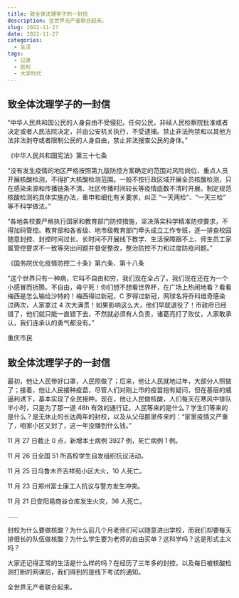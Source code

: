 ```yaml
---
title: 致全体沈理学子的一封信
description: 全世界无产者联合起来。
slug: 2022-11-27
date: 2022-11-27
categories:
  - 生活
tags:
  - 记录
  - 批判
  - 大学时代
---
```


## 致全体沈理学子的一封信

“中华人民共和国公民的人身自由不受侵犯。任何公民，非经人民检察院批准或者决定或者人民法院决定，并由公安机关执行，不受逮捕。禁止非法拘禁和以其他方法非法剥夺或者限制公民的人身自由，禁止非法搜查公民的身体。”

《中华人民共和国宪法》第三十七条

“没有发生疫情的地区严格按照第九版防控方案确定的范围对风险岗位、重点人员开展核酸检测，不得扩大核酸检测范围。一般不按行政区域开展全员核酸检测，只在感染来源和传播链条不清、社区传播时间较长等疫情底数不清时开展。制定规范核酸检测的具体实施办法，重申和细化有关要求，纠正 “一天两检”、“一天三检” 等不科学做法。”

“各地各校要严格执行国家和教育部门防控措施，坚决落实科学精准防控要求，不得加码管控。教育部和各省级、地市级教育部门牵头成立工作专班，逐一排查校园随意封控、封控时间过长、长时间不开展线下教学、生活保障跟不上、师生员工家属管控要求不一致等突出问题并督促整改，整治防控不力和过度防疫问题。”

《国务院优化疫情防控二十条》第六条、第十八条

“这个世界只有一种病，它叫不自由和穷，我们现在全占了。我们现在还在为一个小感冒而折腾。不自由，毋宁死！你们想不想看世界杯，在广场上热闹地看？看看梅西是怎么输给沙特的！梅西得过新冠，C 罗得过新冠，网球名将乔科维奇感染过两次，人家拿过 4 次大满贯！如果影响这么大，他们早就退役了！市政府已经错了，他们就只能一直错下去，不然就必须有人负责，诸葛亮打了败仗，人家敢承认，我们连承认的勇气都没有。”

重庆市民

## 致全体沈理学子的一封信

最初，他让人民带好口罩，人民照做了；后来，他让人民就地过年，大部分人照做了；接着，他让人民接种疫苗，尽管人们对刚上市的疫苗抱有疑问，但在基层的威逼利诱下，基本实现了全民接种。现在，他让人民做核酸，人们每天在寒风中排队半小时，只是为了那一道 48h 有效的通行证。人民等来的是什么？学生们等来的是什么？是无休止的长达两年的封校，以及从父母那里传来的：“家里疫情又严重了，咱家小区又封了，这一年没赚到什么钱。”

11 月 27 日截止 0 点，新增本土病例 3927 例，死亡病例 1 例。

11 月 26 日全国 51 所高校学生自发组织抗议活动。

11 月 25 日乌鲁木齐吉祥苑小区大火，10 人死亡。

11 月 23 日郑州富士康工人抗议与警方发生冲突。

11 月 21 日安阳易商谷仓库发生火灾，36 人死亡。

……

封校为什么要做核酸？为什么前几个月老师们可以随意进出学校，而我们却要每天排很长的队伍做核酸？为什么学生要为老师的自由买单？这科学吗？这是形式主义吗？

大家还记得正常的生活是什么样的吗？在经历了三年多的封控，以及每日被核酸检测打断的网课后，我们得到的是线下考试的通知。

全世界无产者联合起来。
